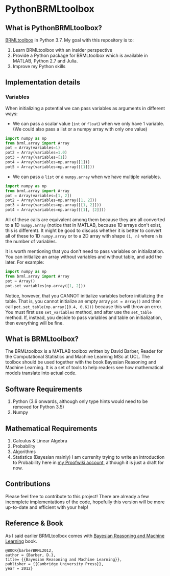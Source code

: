# PythonBRMLtoolbox

## What is PythonBRMLtoolbox?
[BRMLtoolbox](http://web4.cs.ucl.ac.uk/staff/D.Barber/pmwiki/pmwiki.php?n=Brml.Software)
 in Python 3.7. My goal with this repository is to:
 1. Learn BRMLtoolbox with an insider perspective
 2. Provide a Python package for BRMLtoolbox which is available
    in MATLAB, Python 2.7 and Julia.
 3. Improve my Python skills
 
 ## Implementation details
 ### Variables
 When initializing a potential we can pass variables as arguments
 in different ways:
 * We can pass a scalar value (`int` or `float`) when we only
    have 1 variable. (We could also pass a list or a numpy array
    with only one value)
 
 ```python
import numpy as np
from brml.array import Array
pot = Array(variables=1)
pot2 = Array(variables=1.0)
pot3 = Array(variables=[1])
pot4 = Array(variables=np.array([1]))
pot5 = Array(variables=np.array([[1]]))
```
 * We can pass a `list` or a `numpy.array` when we have multiple variables.
 
```python
import numpy as np
from brml.array import Array
pot = Array(variables=[1, 2])
pot2 = Array(variables=np.array([1, 2]))
pot3 = Array(variables=np.array([[1, 2]]))
pot4 = Array(variables=np.array([[1], [2]]))
```
All of these calls are equivalent among them because they are all converted to 
a 1D `numpy.array` (notice that in MATLAB, because 1D arrays don't exist, this
is different).
It might be good to discuss whether it is better to convert all of these to 1D
`numpy.array` or to a 2D array with shape `(1, n)` where `n` is the number of
variables.

It is worth mentioning that you don't need to pass variables on initialization.
You can initialize an array without variables and without table, and add the later.
For example:
```python
import numpy as np
from brml.array import Array
pot = Array()
pot.set_variables(np.array([1, 2]))
```
Notice, however, that you CANNOT initialize variables before initializing the table.
That is, you cannot initialize an empty array `pot = Array()` and then call 
`pot.set_table(np.array([0.4, 0.6]))` because this will throw an error. You must
first use `set_variables` method, and after use the `set_table` method. If, instead, 
you decide to pass variables and table on initialization, then everything will be fine.

 ## What is BRMLtoolbox?
 The BRMLtoolbox is a MATLAB toolbox written by David Barber, Reader for the Computational Statistics and Machine Learning MSc at UCL. The toolbox should be used together with the book Bayesian Reasoning and Machine Learning. It is a set of tools to help readers see how mathematical models translate into actual code.
 
 ## Software Requirements
 1. Python (3.6 onwards, although only type hints would need to be removed for Python 3.5)
 2. Numpy
 
 ## Mathematical Requirements
 1. Calculus & Linear Algebra
 2. Probability
 3. Algorithms
 4. Statistics (Bayesian mainly)
 I am currenlty trying to write an introduction to Probability here in [my Proofwiki account](https://proofwiki.org/wiki/User:MauroCamaraEscudero), although it is just a draft for now.
 
 ## Contributions
 Please feel free to contribute to this project! There are already a few incomplete implementations of the code, hopefully this version will be more up-to-date and efficient with your help!
 
 ## Reference & Book
 As I said earlier BRMLtoolbox comes with [Bayesian Reasoning and Machine Learning](http://web4.cs.ucl.ac.uk/staff/D.Barber/textbook/090310.pdf) book.
 
 ```
 @BOOK{barberBRML2012,
author = {Barber, D.},
title= {{Bayesian Reasoning and Machine Learning}},
publisher = {{Cambridge University Press}},
year = 2012}
```

 
 
